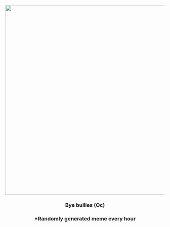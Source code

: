 <p align="center">
        <img src="https://i.redd.it/3yios17v9d191.gif" width="600" height="600">
        </p>
        <h3 align="center">Bye bullies (Oc)</h3>
        <h3 align="center">*Randomly generated meme every hour</h3>
    
